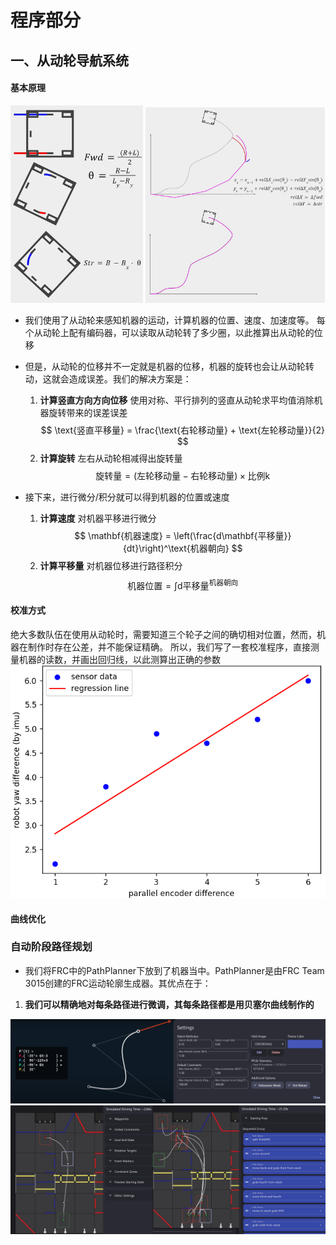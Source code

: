 # 程序部分
## 一、从动轮导航系统

#### 基本原理
<p float="left">
  <img src="media/drivenPully1.png" width="42%" />
  <img src="media/drivenPully2.png" width="57%" />
</p>

- 我们使用了从动轮来感知机器的运动，计算机器的位置、速度、加速度等。
每个从动轮上配有编码器，可以读取从动轮转了多少圈，以此推算出从动轮的位移
- 但是，从动轮的位移并不一定就是机器的位移，机器的旋转也会让从动轮转动，这就会造成误差。我们的解决方案是：

    1. **计算竖直方向方向位移** 使用对称、平行排列的竖直从动轮求平均值消除机器旋转带来的误差误差 $$
    \text{竖直平移量} = \frac{\text{右轮移动量} + \text{左轮移动量}}{2}
    $$
    2. **计算旋转** 左右从动轮相减得出旋转量 $$
    \text{旋转量} = (\text{左轮移动量} - \text{右轮移动量}) \times \text{比例k} $$

- 接下来，进行微分/积分就可以得到机器的位置或速度
    1. **计算速度** 对机器平移进行微分
    $$
\mathbf{机器速度} = \left(\frac{d\mathbf{平移量}}{dt}\right)^\text{机器朝向}
$$
    2. **计算平移量** 对机器位移进行路径积分 $$
\text{机器位置} = \int \text{d平移量}^\text{机器朝向}
$$



#### 校准方式

绝大多数队伍在使用从动轮时，需要知道三个轮子之间的确切相对位置，然而，机器在制作时存在公差，并不能保证精确。
所以，我们写了一套校准程序，直接测量机器的读数，并画出回归线，以此测算出正确的参数
<img src="media/encoder calibration.png"/>

#### 曲线优化


### 自动阶段路径规划
- 我们将FRC中的PathPlanner下放到了机器当中。PathPlanner是由FRC Team 3015创建的FRC运动轮廓生成器。其优点在于：
1. **我们可以精确地对每条路径进行微调，其每条路径都是用贝塞尔曲线制作的**
<img src="media/spline curve+pathplanner1.png">
<img src="media/pathplanner 2+3.png">
</p>